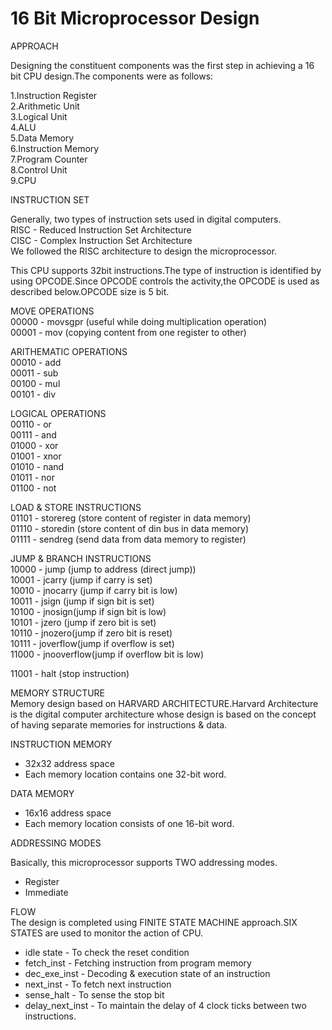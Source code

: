 # 16 Bit Microprocessor Design

APPROACH

Designing the constituent components was the first step in achieving a 16 bit CPU design.The components were as follows:

1.Instruction Register  
2.Arithmetic Unit  
3.Logical Unit  
4.ALU  
5.Data Memory  
6.Instruction Memory  
7.Program Counter  
8.Control Unit   
9.CPU   


INSTRUCTION SET  

Generally, two types of instruction sets used in digital computers.  
RISC - Reduced Instruction Set Architecture   
CISC - Complex Instruction Set Architecture   
We followed the RISC architecture to design the microprocessor.   

This CPU supports 32bit instructions.The type of instruction is identified by using OPCODE.Since OPCODE controls the activity,the OPCODE is used as described below.OPCODE size is 5 bit. 

MOVE OPERATIONS     
00000 - movsgpr (useful while doing multiplication operation)    
00001 - mov (copying content from one register to other)   

ARITHEMATIC OPERATIONS    
00010 - add   
00011 - sub   
00100 - mul   
00101 - div   

LOGICAL OPERATIONS   
00110 - or   
00111 - and   
01000 - xor   
01001 - xnor    
01010 - nand   
01011 - nor   
01100 - not    

LOAD & STORE INSTRUCTIONS   
01101 - storereg (store content of register in data memory)   
01110 - storedin (store content of din bus in data memory)  
01111 - sendreg (send data from data memory to register)   

JUMP & BRANCH INSTRUCTIONS    
10000 - jump (jump to address (direct jump))    
10001 - jcarry (jump if carry is set)   
10010 - jnocarry (jump if carry bit is low)     
10011 - jsign (jump if sign bit is set)   
10100 - jnosign(jump if sign bit is low)   
10101 - jzero (jump if zero bit is set)   
10110 - jnozero(jump if zero bit is reset)   
10111 - joverflow(jump if overflow is set)   
11000 - jnooverflow(jump if overflow bit is low)   
  
11001 - halt (stop instruction)    

MEMORY STRUCTURE   
Memory design based on HARVARD ARCHITECTURE.Harvard Architecture is the digital computer architecture whose design is based on the concept of having separate memories for instructions & data.  

INSTRUCTION MEMORY 
* 32x32 address space   
* Each memory location contains one 32-bit word.    

DATA MEMORY       
* 16x16 address space   
* Each memory location consists of one 16-bit word.   

ADDRESSING MODES   

Basically, this microprocessor supports TWO addressing modes.     
* Register   
* Immediate      

FLOW    
The design is completed using FINITE STATE MACHINE approach.SIX STATES are used to monitor the action of CPU.   
* idle state      - To check the reset condition   
* fetch_inst      - Fetching instruction from program memory   
* dec_exe_inst    - Decoding & execution state of an instruction   
* next_inst       - To fetch next instruction   
* sense_halt      - To sense the stop bit    
* delay_next_inst - To maintain the delay of 4 clock ticks between two instructions.




